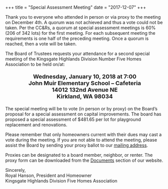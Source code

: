 +++
title = "Special Assessment Meeting"
date = "2017-12-07"
+++

<div class="alert alert-info">
Thank you to everyone who attended in person or via proxy to the meeting on December 4th. A quorum was not achieved and thus a vote could not be taken. Per the CC&Rs, a quorum at special assessment meetings is 60% (206 of 342 lots) for the first meeting. For each subsequent meeting the requirements is one half of the preceding meeting. Once a quorum is reached, then a vote will be taken.
</div>

The Board of Trustees requests your attendance for a second special meeting of the Kingsgate Highlands Division Number Five Homes Association to be held on/at:

<div style="font-weight: bold; font-size: large; text-align: center; margin-top: 20px; margin-bottom: 20px;">
Wednesday, January 10, 2018 at 7:00<br />
John Muir Elementary School – Cafeteria<br />
14012 132nd Avenue NE<br />
Kirkland, WA 98034<br />
</div>

The special meeting will be to vote (in person or by proxy) on the Board’s proposal for a special assessment on capital improvements. The board has proposed a special assessment of $481.65 per lot for playground replacement and renovations.

Please remember that only homeowners current with their dues may cast a vote during the meeting. If you are not able to attend the meeting, please assist the Board by sending your proxy ballot to our [mailing address](/contact/). 

Proxies can be designated to a board member, neighbor, or renter. The proxy form can be downloaded from the [Documents](/documents/) section of our website.

<p>
Sincerely,<br >
Royal Hanson, President and Homeowner<br />
Kingsgate Highlands Division Five Homes Association<br />
</p>
